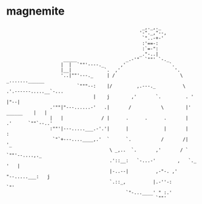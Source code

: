 # magnemite
                                                      _,._,._
                                                     '-"._,"--,
                                                      `"..-+-'
                                                      :'==-:
                                                      :`=-":
                                                     _."-..|
                         _____                  _.-'"  `""' `-._
                        |  |  `""'----._      ,'                `.
                        |__|            `.  ,'                    '.
                        '..|""'---._     | /                        \    _.......______
                              `"""--:    |/         ,.---._          \ .'.------.....__`-...
                                    |    j        ,'       `.         . '              |"--|
                    .'""|"---......-'   .|       /           \        |'     ______    |   |
                    |   |              / |      .      .      .       |    .'      `""`--..'
                    :""'|---.....___.-'.'|      |             |       |    :
                     `"`+---....____,.'  `      `.           /       /|    '_
                                          \ _,..  `.       ,'       / `      `""'--....,._
                                          .'::__:   `-...-'        ,   `._            '   |
                                          |-..--|          ,-"-. ,'       "--.....___:   j
                                          `.::_,          |.-''-:                     `"'
                                                `"-...____' " :.'
                                                           `""'                                         
